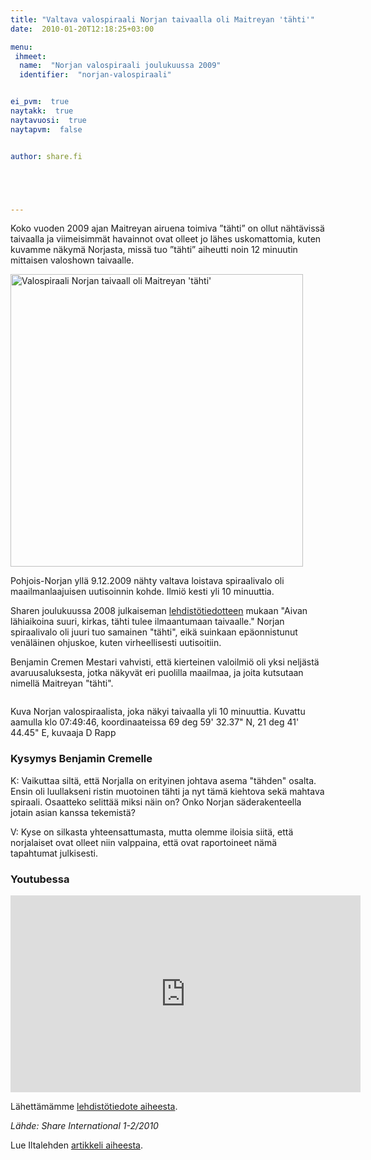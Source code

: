 ```yaml
---
title: "Valtava valospiraali Norjan taivaalla oli Maitreyan 'tähti'"
date:  2010-01-20T12:18:25+03:00

menu:
 ihmeet:
  name:  "Norjan valospiraali joulukuussa 2009"
  identifier:  "norjan-valospiraali"


ei_pvm:  true
naytakk:  true
naytavuosi:  true
naytapvm:  false


author: share.fi





---
```

<p class="alustus">Koko vuoden 2009 ajan Maitreyan airuena toimiva ”tähti” on ollut nähtävissä taivaalla ja viimeisimmät havainnot ovat olleet jo lähes uskomattomia, kuten kuvamme näkymä Norjasta, missä tuo ”tähti” aiheutti noin 12 minuutin mittaisen valoshown taivaalle.</p>

<p class="alignright"><img src="https://sharefi-cdn.sirv.com/sharefi/norjan-spiraali.webp" width="468" alt="Valospiraali Norjan taivaall oli Maitreyan 'tähti'" /></p>

<p>Pohjois-Norjan yllä 9.12.2009 nähty valtava loistava spiraalivalo oli maailmanlaajuisen uutisoinnin kohde. Ilmiö kesti yli 10 minuuttia.</p>
<p>Sharen joulukuussa 2008 julkaiseman <a href="/lehdistolle/lehdistotiedote-maitreyan-tahti-on-joulun-ihme/">lehdistötiedotteen</a> mukaan "Aivan lähiaikoina suuri, kirkas, tähti tulee ilmaantumaan taivaalle." Norjan spiraalivalo oli juuri tuo samainen "tähti", eikä suinkaan epäonnistunut venäläinen ohjuskoe, kuten virheellisesti uutisoitiin.</p>

<p>Benjamin Cremen Mestari vahvisti, että kierteinen valoilmiö oli yksi neljästä avaruusaluksesta, jotka näkyvät eri puolilla maailmaa, ja joita kutsutaan nimellä Maitreyan "tähti".</p>


<img class="Sirv" data-src="https://sharefi-cdn.sirv.com/sharefi/norjan-valospiraali-2009-12-09-kuvaaja_D_Rapp-lores.jpg?text.0.text=Kuvattu%20klo%2007%3A49%3A46%2C%0Akoordinaateissa%2069%20deg%2059'%2032.37%22%20N%2C%2021%20deg%2041'%2044.45%22%20E&text.0.size=95" />
<p>Kuva Norjan valospiraalista, joka näkyi taivaalla yli 10 minuuttia. Kuvattu aamulla klo 07:49:46, koordinaateissa 69 deg 59' 32.37" N, 21 deg 41' 44.45" E, kuvaaja D Rapp</p>
<h3>Kysymys Benjamin Cremelle</h3>
<div class="qna">
<p class="qna-q">K: Vaikuttaa siltä, että Norjalla on erityinen johtava asema "tähden" osalta. Ensin oli luullakseni ristin muotoinen tähti ja nyt tämä kiehtova sekä mahtava spiraali. Osaatteko selittää miksi näin on? Onko Norjan säderakenteella jotain asian kanssa tekemistä?</p>
<p>V: Kyse on silkasta yhteensattumasta, mutta olemme iloisia siitä, että norjalaiset ovat olleet niin valppaina, että ovat raportoineet nämä tapahtumat julkisesti.</p>

<h3>Youtubessa</h3>
<iframe width="560" height="315" src="https://www.youtube.com/embed/zsiSirIq4SA" frameborder="0" allow="autoplay; encrypted-media" allowfullscreen></iframe>

<p>Lähettämämme <a href="/lehdistolle/lehdistotiedote-spiraalivalo-norjan-ylla-on-maitreyan-julkisuuteen-tulon-airuena-toimiva-tahti/">lehdistötiedote aiheesta</a>.</p>
<p><em>Lähde: Share International 1-2/2010</em></p>
<p>Lue Iltalehden&nbsp;<a href="https://www.iltalehti.fi/ulkomaat/2009120910753269_ul.shtml" target="_blank" class="external" rel="nofollow">artikkeli aiheesta</a>.</p>